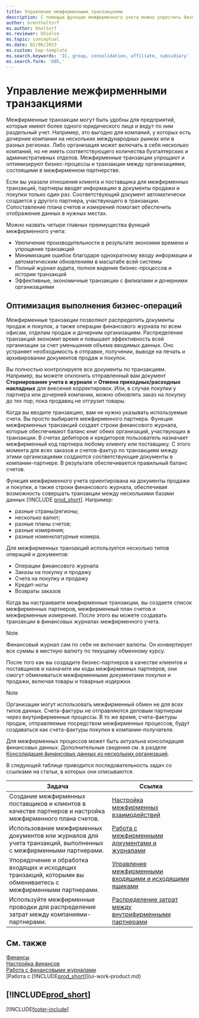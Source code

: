 ```yaml
---
title: Управление межфирменными транзакциями
description: С помощью функции межфирменного учета можно упростить бизнес-процессы и транзакции между компаниями в пределах одной организации.
author: brentholtorf
ms.author: bholtorf
ms.reviewer: bhielse
ms.topic: conceptual
ms.date: 02/06/2023
ms.custom: bap-template
ms.search.keywords: 'IC, group, consolidation, affiliate, subsidiary'
ms.search.form: '605,'
---
```

# <a name="managing-intercompany-transactions"></a>Управление межфирменными транзакциями

Межфирменные транзакции могут быть удобны для предприятий, которые имеют более одного юридического лица и ведут по ним раздельный учет. Например, это выгодно для компаний, у которых есть дочерние компании на нескольких международных рынках или в разных регионах. Либо организация может включать в себя несколько компаний, но не иметь соответствующего количества бухгалтерских и административных отделов. Межфирменные транзакции упрощают и оптимизируют бизнес-процессы и транзакции между организациями, состоящими в межфирменном партнерстве.

Если вы указали отношения клиента и поставщика для межфирменных транзакций, партнеры вводят информацию в документы продажи и покупки только один раз. Соответствующий документ автоматически создается у другого партнера, участвующего в транзакции. Сопоставление плана счетов и измерений помогает обеспечить отображение данных в нужных местах.  

Можно назвать четыре главных преимущества функций межфирменного учета:  

* Увеличение производительности в результате экономии времени и упрощения транзакций  
* Минимизация ошибок благодаря однократному вводу информации и автоматическим обновлениям в масштабе всей системы  
* Полный журнал аудита, полное видение бизнес-процессов и истории транзакций  
* Эффективные, экономичные транзакции с филиалами и дочерними организациями  

## <a name="streamline-the-flow-of-business-activities"></a>Оптимизация выполнения бизнес-операций

Межфирменные транзакции позволяют распределять документы продаж и покупок, а также операции финансового журнала по всем офисам, отделам продаж и дочерним организациям. Распределение транзакций экономит время и повышает эффективность всей организации за счет уменьшения объема вводимых данных. Оно устраняет необходимость в отправке, получении, выводе на печать и архивировании документов продаж и покупок.  

Вы полностью контролируете все документы по транзакциям. Например, вы можете отклонить отправленный вам документ **Сторнирование учета в журнале** и **Отмена приходных/расходных накладных** для внесения корректировок. Или, в случае покупки у партнера или дочерней компании, можно обновлять заказ на покупку до тех пор, пока продавец не отгрузит товары.  

Когда вы вводите транзакцию, вам не нужно указывать используемые счета. Вы просто выбираете межфирменного партнера. Функция межфирменных транзакций создает строки финансового журнала, которые обеспечивают баланс книг обеих организаций, участвующих в транзакции. В счетах дебиторов и кредиторов пользователь назначает межфирменный код партнера любому клиенту или поставщику. С этого момента для всех заказов и счетов-фактур по транзакциям между этими организациями создаются соответствующие документы в компании-партнере. В результате обеспечивается правильный баланс счетов.  

Функция межфирменного учета ориентирована на документы продажи и покупки, а также строки финансового журнала, обеспечивая возможность совершать транзакции между несколькими базами данных [!INCLUDE [prod_short](includes/prod_short.md)]. Например:

* разные страны/регионы;
* несколько валют;
* разные планы счетов;
* разные измерения;
* разные номенклатурные номера.  

Для межфирменных транзакций используется несколько типов операций и документов:  

* Операции финансового журнала
* Заказы на покупку и продажу
* Счета на покупку и продажу
* Кредит-ноты
* Возвраты заказов

Когда вы настраиваете межфирменные транзакции, вы создаете список межфирменных партнеров, межфирменный план счетов и межфирменные измерения. После этого вы можете создавать транзакции в финансовых журналах межфирменного учета.

> [!NOTE]
> Финансовый журнал сам по себе не включает валюты. Он конвертирует все суммы в местную валюту по текущему обменному курсу.

После того как вы создадите бизнес-партнеров в качестве клиентов и поставщиков и назначите им коды межфирменных партнеров, они смогут обмениваться межфирменными документами покупки и продажи, включая товары и товарные издержки. 

> [!NOTE]
> Организации могут использовать межфирменный обмен не для всех типов данных. Счета-фактуры не отправляются деловым партнерам через внутрифирменные процессы. В то же время, счета-фактуры продаж, отправляемые посредством межфирменных процессов, будут создаваться как счета-фактуры покупки в компании-получателе.

Для межфирменных процессов может быть актуальна консолидация финансовых данных. Дополнительные сведения см. в разделе [Консолидация финансовых данных из нескольких организаций](finance-consolidated-company-reporting.md).

В следующей таблице приводится последовательность задач со ссылками на статьи, в которых они описываются.

|Задача |Ссылка|
|---|---|
|Создание межфирменных поставщиков и клиентов в качестве партнеров и настройка межфирменного плана счетов.|[Настройка межфирменных взаимодействий](intercompany-how-setup.md)|
|Использование межфирменных документов или журналов для учета транзакций, выполненных с межфирменными партнерами.|[Работа с межфирменными документами и журналами](intercompany-how-work-documents-journals.md)|
|Упорядочение и обработка входящих и исходящих транзакций, которыми вы обмениваетесь с межфирменными партнерами.|[Управление межфирменными входящими и исходящими ящиками](intercompany-how-manage-intercompany-inbox.md)|
|Используйте межфирменные проводки для распределения затрат между компаниями-партнерами.|[Распределение затрат между внутрифирменными партнерами](intercompany-allocate-costs.md)|

## <a name="see-also"></a>См. также

[Финансы](finance.md)  
[Настройка финансов](finance-setup-finance.md)  
[Работа с финансовыми журналами](ui-work-general-journals.md)  
[Работа с [!INCLUDE[prod_short](includes/prod_short.md)]](ui-work-product.md)

## [!INCLUDE[prod_short](includes/free_trial_md.md)]


[!INCLUDE[footer-include](includes/footer-banner.md)]
